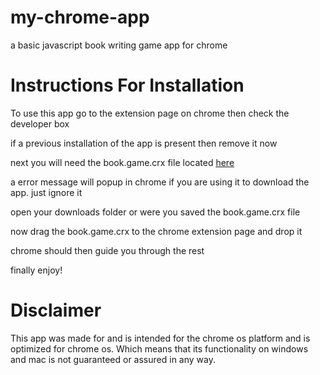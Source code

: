 my-chrome-app
=============

a basic javascript book writing game app for chrome

Instructions For Installation
=============================

To use this app go to the extension page on chrome then check the developer box

if a previous installation of the app is present then remove it now

next you will need the book.game.crx file located [here](https://github.com/dragonloverlord/my-chrome-app/releases)

a error message will popup in chrome if you are using it to download the app. just ignore it

open your downloads folder or were you saved the book.game.crx file

now drag the book.game.crx to the chrome extension page and drop it

chrome should then guide you through the rest

finally enjoy!

Disclaimer
==========

This app was made for and is intended for the chrome os platform and is optimized for
chrome os. Which means that its functionality on windows and mac is not guaranteed
or assured in any way.